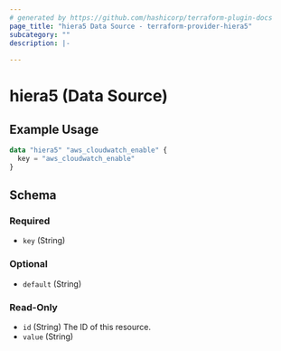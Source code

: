 ```yaml
---
# generated by https://github.com/hashicorp/terraform-plugin-docs
page_title: "hiera5 Data Source - terraform-provider-hiera5"
subcategory: ""
description: |-
  
---
```


# hiera5 (Data Source)



## Example Usage

```terraform
data "hiera5" "aws_cloudwatch_enable" {
  key = "aws_cloudwatch_enable"
}
```

<!-- schema generated by tfplugindocs -->
## Schema

### Required

- `key` (String)

### Optional

- `default` (String)

### Read-Only

- `id` (String) The ID of this resource.
- `value` (String)



